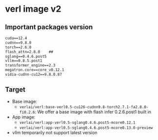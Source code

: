 # verl image v2

## Important packages version

```txt
cuda==12.4
cudnn==9.8.0
torch==2.6.0
flash_attn=2.8.0    ##
sglang==0.4.6.post5
vllm==0.8.5.post1
transformer_engine==2.3
megatron.core==core_v0.12.1
vidia-cudnn-cu12==9.8.0.87
```

## Target

- Base image:
    - `verlai/verl:base-verl0.5-cu126-cudnn9.8-torch2.7.1-fa2.8.0-fi0.2.6`: We offer a base image with flash infer 0.2.6.post1 built in
- App image:
    - `verlai/verl:app-verl0.5-sglang0.4.6.post5-mcore0.12.1`
    - `verlai/verl:app-verl0.5-sglang0.4.6.post5-mcore0.13.0-preview`
- vllm temporarily not support latest version